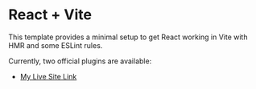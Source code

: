 # React + Vite

This template provides a minimal setup to get React working in Vite with HMR and some ESLint rules.

Currently, two official plugins are available:

- [My Live Site Link](https://fashion-client-project10.web.app/)
